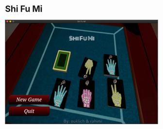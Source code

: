 # Shi Fu Mi


![alt text](https://github.com/ilkou/shifumi/blob/master/ScreenShot/start.png "start")

